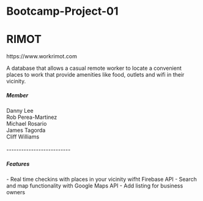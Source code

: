 # Bootcamp-Project-01
<h1>RIMOT</h1>
<p>https://www.workrimot.com</p>

<p>A database that allows a casual remote worker to locate a convenient places to work that provide amenities like food, outlets and wifi in their vicinity.</p>

<h5>Member</h5>
Danny Lee<br>
Rob Perea-Martinez<br>
Michael Rosario<br>
James Tagorda<br>
Cliff Williams<br>
<br>
--------------------------<br>

<h5>Features</h5>
- Real time checkins with places in your vicinity wifht Firebase API
- Search and map functionality with Google Maps API
- Add listing for business owners
